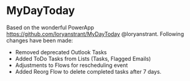 # MyDayToday

Based on the wonderful PowerApp https://github.com/loryanstrant/MyDayToday @loryanstrant.
Following changes have been made:
* Removed deprecated Outlook Tasks
* Added ToDo Tasks from Lists (Tasks, Flagged Emails)
* Adjustments to Flows for rescheduling event
* Added Reorg Flow to delete completed tasks after 7 days.
